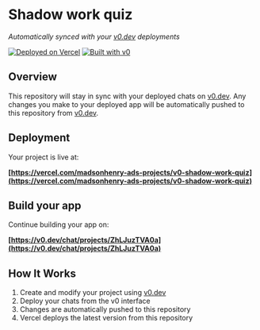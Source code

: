 # Shadow work quiz

*Automatically synced with your [v0.dev](https://v0.dev) deployments*

[![Deployed on Vercel](https://img.shields.io/badge/Deployed%20on-Vercel-black?style=for-the-badge&logo=vercel)](https://vercel.com/madsonhenry-ads-projects/v0-shadow-work-quiz)
[![Built with v0](https://img.shields.io/badge/Built%20with-v0.dev-black?style=for-the-badge)](https://v0.dev/chat/projects/ZhLJuzTVA0a)

## Overview

This repository will stay in sync with your deployed chats on [v0.dev](https://v0.dev).
Any changes you make to your deployed app will be automatically pushed to this repository from [v0.dev](https://v0.dev).

## Deployment

Your project is live at:

**[https://vercel.com/madsonhenry-ads-projects/v0-shadow-work-quiz](https://vercel.com/madsonhenry-ads-projects/v0-shadow-work-quiz)**

## Build your app

Continue building your app on:

**[https://v0.dev/chat/projects/ZhLJuzTVA0a](https://v0.dev/chat/projects/ZhLJuzTVA0a)**

## How It Works

1. Create and modify your project using [v0.dev](https://v0.dev)
2. Deploy your chats from the v0 interface
3. Changes are automatically pushed to this repository
4. Vercel deploys the latest version from this repository